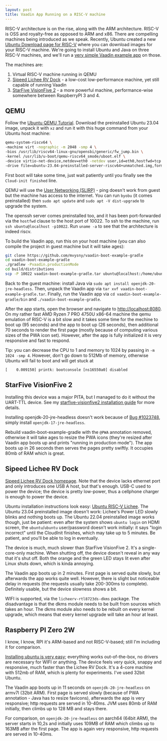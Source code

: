 ```yaml
---
layout: post
title: Vaadin App Running on a RISC-V machine
---
```


RISC-V architecture is on the rise, along with the ARM architecture. RISC-V is
OSS and royalty-free as opposed to ARM and x86. There
are compelling machines being introduced as we speak. Recently, Ubuntu
created a new [Ubuntu Download page for RISC-V](https://ubuntu.com/download/risc-v)
where you can download images for your RISC-V machine. We're going to install Ubuntu and Java on
three RISC-V machines, and we'll run a [very simple Vaadin example app](https://github.com/mvysny/vaadin-boot-example-gradle) on those.

The machines are:

1. Virtual RISC-V machine running in QEMU
2. [Sipeed Lichee RV Dock](https://wiki.sipeed.com/hardware/en/lichee/RV/Dock.html) - a low-cost low-performance
   machine, yet still capable of running Vaadin
3. [StarFive VisionFive 2](https://www.starfivetech.com/en/site/boards) - a more powerful machine, performance-wise
   somewhere between RaspberryPI 3 and 4.

## QEMU

Follow the [Ubuntu QEMU Tutorial](https://wiki.ubuntu.com/RISC-V/QEMU). Download the preinstalled Ubuntu 23.04
image, unpack it with `xz` and run it with this huge command from your Ubuntu host machine:

```bash
qemu-system-riscv64 \
-machine virt -nographic -m 2048 -smp 4 \
-bios /usr/lib/riscv64-linux-gnu/opensbi/generic/fw_jump.bin \
-kernel /usr/lib/u-boot/qemu-riscv64_smode/uboot.elf \
-device virtio-net-device,netdev=eth0 -netdev user,id=eth0,hostfwd=tcp::10022-:22,hostfwd=tcp::8080-:8080 \
-drive file=ubuntu-23.04-preinstalled-server-riscv64+unmatched.img,format=raw,if=virtio
```

First boot will take some time, just wait patiently until you finally see the `Cloud-init finished` line.

QEMU will use the [User Networking (SLIRP)](https://wiki.qemu.org/Documentation/Networking#User_Networking_(SLIRP)) -
ping doesn't work from guest but the machine has access to the internet. You can run `byobu`
(it comes preinstalled) then `sudo apt update` and `sudo apt -V dist-upgrade` to upgrade the system.

The openssh server comes preinstalled too, and it has been port-forwarded via the `hostfwd` clause
to the host port of 10022. To ssh to the machine, run `ssh ubuntu@localhost -p10022`.
Run `uname -a` to see that the architecture is indeed riscv.

To build the Vaadin app, run this on your host machine (you can also compile the project in guest machine but it will take ages):

```bash
git clone https://github.com/mvysny/vaadin-boot-example-gradle
cd vaadin-boot-example-gradle
./gradlew -Pvaadin.productionMode
cd build/distributions
scp -P 10022 vaadin-boot-example-gradle.tar ubuntu@localhost:/home/ubuntu/
```

Back to the guest machine: install Java via `sudo apt install openjdk-20-jre-headless`.
Then, unpack the Vaadin app via `tar xvf vaadin-boot-example-gradle.tar`.
Finally, run the Vaadin app via `cd vaadin-boot-example-gradle/bin` and `./vaadin-boot-example-gradle`.

After the app starts, open the browser and navigate to [http://localhost:8080](http://localhost:8080).
On my rather fast AMD Ryzen 7 PRO 4750U x86-64 machine the qemu emulation of RISC-V is a bit slow and it takes some time for the
mechine to boot up (95 seconds) and the app to boot up (26 seconds), then additional 70 seconds to render the first page
(mostly because of computing various sizes of the PWA icon set).
However, after the app is fully initialized it is very responsive and fast to respond.

Tip: you can decrease the CPU to 1 and memory to 1024 by passing in `-m 1024 -smp 4`.
However, don't go down to 512Mb of memory, otherwise Ubuntu will fail to boot and will get stuck at

```
[    0.009150] printk: bootconsole [ns16550a0] disabled
```

## StarFive VisionFive 2

Installing this device was a major PITA, but I managed to do it without the UART-TTL device.
See my [starfive-visionfive2 installation guide](../starfive-visionfive2/) for more details.

Installing openjdk-20-jre-headless doesn't work because of [Bug #1023748](https://groups.google.com/g/linux.debian.bugs.dist/c/-vfxBsw5fkg?pli=1),
simply install `openjdk-17-jre-headless`.

Rebuild vaadin-boot-example-gradle with the `@PWA` annotation removed, otherwise it will take ages to resize
the PWA icons (they're resized after Vaadin app boots up and prints "running in production mode").
The app boots up in 26 seconds then serves the pages pretty swiftly. It occupies 80mb of RAM which is great.

## Sipeed Lichee RV Dock

[Sipeed Lichee RV Dock homepage](https://wiki.sipeed.com/hardware/en/lichee/RV/Dock.html). Note that the
device lacks ethernet port and only introduces one USB A host, but that's enough. USB-C
used to power the device; the device is pretty low-power, thus a cellphone charger is enough to power the device.

Ubuntu installation instructions look easy: [Ubuntu RISC-V Lichee](https://wiki.ubuntu.com/RISC-V/LicheeRV).
The Ubuntu 23.04 preinstalled image doesn't work: Lichee's Power LED slowly blinks and nothing boots up.
The Ubuntu 22.04 preinstalled image works though, just be patient: even after the system shows
`ubuntu login` on HDMI screen, the `ubuntu`/`ubuntu` user/password doesn't work initially: it
says "login incorrect" until the CloudInit finishes, which may take up to 5 minutes. Be patient, and you'll be able
to log in eventually.

The device is much, much slower than StarFive VisionFive 2. It's a single-core-only machine.
When shutting off, the device doesn't reveal in any way that it's shut off. Both the orange
and the green LED stays lit even after Linux shuts down, which is kinda annoying.

The Vaadin app boots up in 2 minutes. First page is served quite slowly, but afterwards the app
works quite well. However, there is slight but noticeable delay in requests (the requests usually take 200-300ms to complete).
Definitely usable, but the device slowness shows a bit.

WIFI is supported, via the `licheerv-rtl8723ds-dkms` package. The disadvantage is that the
dkms module needs to be built from sources which takes an hour. The dkms module also needs
to be rebuilt on every kernel upgrade, which means that every kernel upgrade will take an hour at least.

## Raspberry PI Zero 2W

I know, I know, RPI it's ARM-based and not RISC-V-based; still I'm including it for comparison.

[Installing ubuntu is very easy](../raspberrypi-ubuntu/); everything works out-of-the-box, no drivers are necessary
for WIFI or anything. The device feels very quick, snappy and responsive, much faster than the Lichee RV Dock.
It's a 4-core machine with 512mb of RAM, which is plenty for experiments. I've used 32bit Ubuntu.

The Vaadin app boots up in 11 seconds on `openjdk-20-jre-headless` on armv7l (32bit ARM).
First page is served slowly (because of PWA annotation - Java has to resize favicons), afterwards the app
is very responsive; http requests are served in 10-40ms. JVM uses 80mb of RAM initially, then climbs up to 128 MB
and stays there.

For comparison, on `openjdk-20-jre-headless` on aarch64 (64bit ARM), the server starts
in 10,2s and initially uses 109MB of RAM which climbs up to 163MB after the first page.
The app is again very responsive, http requests are served in 10-40ms.

